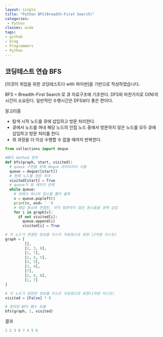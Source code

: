 ```yaml
---
layout: single
title: "Python BFS(Breadth-First Search)"
categories:
 - Python
classes: wide
tags:
- github
- blog
- Programmers
- Python
---
```

## 코딩테스트 연습 **BFS**

[이것이 취업을 위한 코딩테스트다 with 파이썬]을 기반으로 작성하였습니다.

BFS = Breadth-First Search 로 큐 자료구조에 기초한다. DFS와 마찬가지로 O(N)의 시간이 소요된다. 일반적인 수행시간은 DFS보다 좋은 편이다.  

알고리즘  
- 탐색 시작 노드를 큐에 삽입하고 방문 처리한다.  
- 큐에서 노드를 꺼내 해당 노드의 인접 노드 중에서 방문하지 않은 노드를 모두 큐에 삽입하고 방문 처리를 한다.  
- 위 과정을 더 이상 수행할 수 없을 때까지 반복한다.  

```python
from collections import deque

#BFS method 정의
def bfs(graph, start, visited):
  # queue 구현을 위해 deque 라이브러리 사용
  queue = deque([start])
  # 현재 노드를 방문 처리
  visited[start] = True
  # queue가 빌 때까지 반복
  while queue:
    # 큐에서 하나의 원소를 뽑아 출력
    v = queue.popleft()
    print(v, end= ' ')
    # 해당 원소와 연결된, 아직 방문하지 않은 원소들을 큐에 삽입
    for i in graph[v]:
      if not visited[i]:
        queue.append(i)
        visited[i] = True

# 각 노드가 연결된 정보를 리스트 자료형으로 표현 (2차원 리스트)
graph = [
         [],
         [2, 3, 8],
         [1, 7],
         [1, 4, 5],
         [3, 5],
         [3, 4],
         [7],
         [2, 6, 8],
         [1, 7]
]

# 각 노드가 방문된 정보를 리스트 자료형으로 표현(1차원 리스트)
visited = [False] * 9

# 정의된 BFS 홤수 호출
bfs(graph, 1, visited)
```

결과
```python
1 2 3 8 7 4 5 6
```
